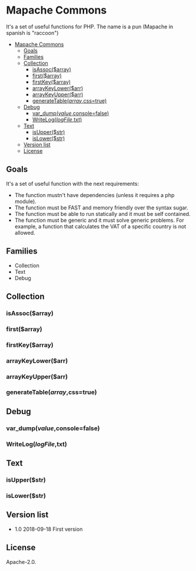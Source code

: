 # Mapache Commons
It's a set of useful functions for PHP. The name is a pun (Mapache in spanish is "raccoon")

- [Mapache Commons](#mapache-commons)
  * [Goals](#goals)
  * [Families](#families)
  * [Collection](#collection)
    + [isAssoc($array)](#isassoc--array-)
    + [first($array)](#first--array-)
    + [firstKey($array)](#firstkey--array-)
    + [arrayKeyLower($arr)](#arraykeylower--arr-)
    + [arrayKeyUpper($arr)](#arraykeyupper--arr-)
    + [generateTable($array,$css=true)](#generatetable--array--css-true-)
  * [Debug](#debug)
    + [var_dump($value,$console=false)](#var-dump--value--console-false-)
    + [WriteLog($logFile,$txt)](#writelog--logfile--txt-)
  * [Text](#text)
    + [isUpper($str)](#isupper--str-)
    + [isLower($str)](#islower--str-)
  * [Version list](#version-list)
  * [License](#license)



## Goals

It's a set of useful function with the next requirements:
* The function mustn't have dependencies (unless it requires a php module).  
* The function must be FAST and memory friendly over the syntax sugar.
* The function must be able to run statically and it must be self contained.
* The function must be generic and it must solve generic problems.  For example, a function that calculates the VAT of a specific country is not allowed.  

## Families
* Collection
* Text
* Debug

## Collection

### isAssoc($array)

### first($array)

### firstKey($array)

### arrayKeyLower($arr)

### arrayKeyUpper($arr)

### generateTable($array,$css=true)

## Debug

### var_dump($value,$console=false)

### WriteLog($logFile,$txt)

## Text

### isUpper($str)

### isLower($str)

## Version list

* 1.0 2018-09-18 First version  

## License

Apache-2.0. 

